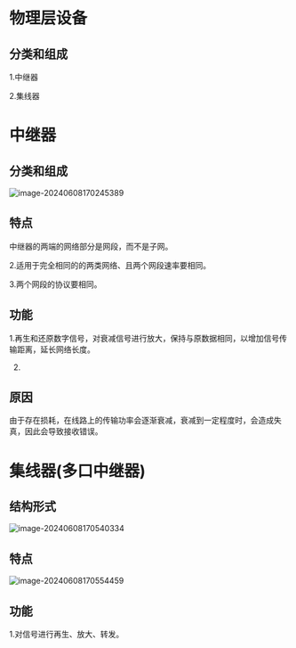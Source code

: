 # 物理层设备

## 分类和组成

1.中继器

2.集线器





# 中继器

## 分类和组成

![image-20240608170245389](../TyporaImage/image-20240608170245389.png)





## 特点

中继器的两端的网络部分是网段，而不是子网。

2.适用于完全相同的的两类网络、且两个网段速率要相同。

3.两个网段的协议要相同。

## 功能

1.再生和还原数字信号，对衰减信号进行放大，保持与原数据相同，以增加信号传输距离，延长网络长度。

2.



## 原因

由于存在损耗，在线路上的传输功率会逐渐衰减，衰减到一定程度时，会造成失真，因此会导致接收错误。

# 集线器(多口中继器)

## 结构形式

![image-20240608170540334](../TyporaImage/image-20240608170540334.png)

## 特点

![image-20240608170554459](../TyporaImage/image-20240608170554459.png)

## 功能

1.对信号进行再生、放大、转发。